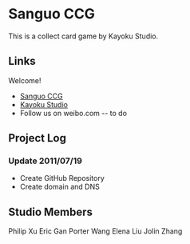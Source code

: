Sanguo CCG
==========

This is a collect card game by Kayoku Studio.

Links
-----

Welcome!

* [Sanguo CCG](http://sanguo.kayoku.com/)
* [Kayoku Studio](http://www.kayoku.com/) 
* Follow us on weibo.com -- to do


Project Log
-----------



### Update 2011/07/19

* Create GitHub Repository
* Create domain and DNS




Studio Members
--------------

Philip Xu
Eric Gan
Porter Wang
Elena Liu
Jolin Zhang


